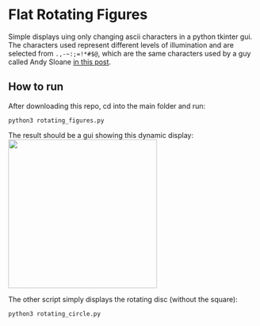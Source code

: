 # Flat Rotating Figures

Simple displays uing only changing ascii characters in a python tkinter gui.
The characters used represent different levels of illumination and are selected from `.,-~:;=!*#$@`,
which are the same characters used by a guy called Andy Sloane [in this post](https://www.a1k0n.net/2011/07/20/donut-math.html).

## How to run

After downloading this repo, cd into the main folder and run:
```
python3 rotating_figures.py
```
The result should be a gui showing this dynamic display:
<img src="https://user-images.githubusercontent.com/43306816/205478928-92b978d3-d6c7-4537-9ec3-91b3a416be57.mp4" width="300"></img>

The other script simply displays the rotating disc (without the square):
```
python3 rotating_circle.py
```
